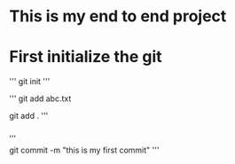 # This is my end to end project

# First initialize the git
'''
git init
'''

'''
git add abc.txt

git add .
'''

,,,

git commit -m "this is my first commit"
'''
